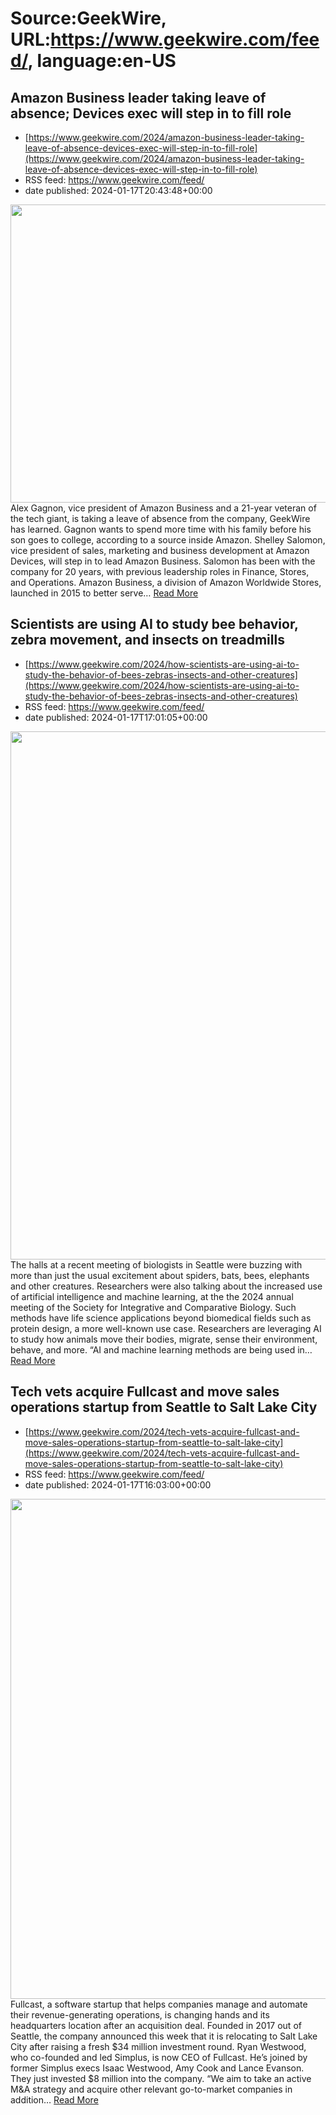 # Source:GeekWire, URL:https://www.geekwire.com/feed/, language:en-US

## Amazon Business leader taking leave of absence; Devices exec will step in to fill role
 - [https://www.geekwire.com/2024/amazon-business-leader-taking-leave-of-absence-devices-exec-will-step-in-to-fill-role](https://www.geekwire.com/2024/amazon-business-leader-taking-leave-of-absence-devices-exec-will-step-in-to-fill-role)
 - RSS feed: https://www.geekwire.com/feed/
 - date published: 2024-01-17T20:43:48+00:00

<img alt="" class="webfeedsFeaturedVisual wp-post-image" height="477" src="https://cdn.geekwire.com/wp-content/uploads/2024/01/gagnonsalomon.png" width="1006" /><br />Alex Gagnon, vice president of Amazon Business and a 21-year veteran of the tech giant, is taking a leave of absence from the company, GeekWire has learned. Gagnon wants to spend more time with his family before his son goes to college, according to a source inside Amazon. Shelley Salomon, vice president of sales, marketing and business development at Amazon Devices, will step in to lead Amazon Business. Salomon has been with the company for 20 years, with previous leadership roles in Finance, Stores, and Operations. Amazon Business, a division of Amazon Worldwide Stores, launched in 2015 to better serve&#8230; <a href="https://www.geekwire.com/2024/amazon-business-leader-taking-leave-of-absence-devices-exec-will-step-in-to-fill-role/">Read More</a>

## Scientists are using AI to study bee behavior, zebra movement, and insects on treadmills
 - [https://www.geekwire.com/2024/how-scientists-are-using-ai-to-study-the-behavior-of-bees-zebras-insects-and-other-creatures](https://www.geekwire.com/2024/how-scientists-are-using-ai-to-study-the-behavior-of-bees-zebras-insects-and-other-creatures)
 - RSS feed: https://www.geekwire.com/feed/
 - date published: 2024-01-17T17:01:05+00:00

<img alt="" class="webfeedsFeaturedVisual wp-post-image" height="845" src="https://cdn.geekwire.com/wp-content/uploads/2024/01/Bee-with-Label2-1260x845.jpg" width="1260" /><br />The halls at a recent meeting of biologists in Seattle were buzzing with more than just the usual excitement about spiders, bats, bees, elephants and other creatures. Researchers were also talking about the increased use of artificial intelligence and machine learning, at the the 2024 annual meeting of the Society for Integrative and Comparative Biology. Such methods have life science applications beyond biomedical fields such as protein design, a more well-known use case. Researchers are leveraging AI to study how animals move their bodies, migrate, sense their environment, behave, and more. “AI and machine learning methods are being used in&#8230; <a href="https://www.geekwire.com/2024/how-scientists-are-using-ai-to-study-the-behavior-of-bees-zebras-insects-and-other-creatures/">Read More</a>

## Tech vets acquire Fullcast and move sales operations startup from Seattle to Salt Lake City
 - [https://www.geekwire.com/2024/tech-vets-acquire-fullcast-and-move-sales-operations-startup-from-seattle-to-salt-lake-city](https://www.geekwire.com/2024/tech-vets-acquire-fullcast-and-move-sales-operations-startup-from-seattle-to-salt-lake-city)
 - RSS feed: https://www.geekwire.com/feed/
 - date published: 2024-01-17T16:03:00+00:00

<img alt="" class="webfeedsFeaturedVisual wp-post-image" height="800" src="https://cdn.geekwire.com/wp-content/uploads/2024/01/1704828562699.jpeg" width="800" /><br />Fullcast, a software startup that helps companies manage and automate their revenue-generating operations, is changing hands and its headquarters location after an acquisition deal. Founded in 2017 out of Seattle, the company announced this week that it is relocating to Salt Lake City after raising a fresh $34 million investment round. Ryan Westwood, who co-founded and led Simplus, is now CEO of Fullcast. He&#8217;s joined by former Simplus execs Isaac Westwood, Amy Cook and Lance Evanson. They just invested $8 million into the company. &#8220;We aim to take an active M&#38;A strategy and acquire other relevant go-to-market companies in addition&#8230; <a href="https://www.geekwire.com/2024/tech-vets-acquire-fullcast-and-move-sales-operations-startup-from-seattle-to-salt-lake-city/">Read More</a>

